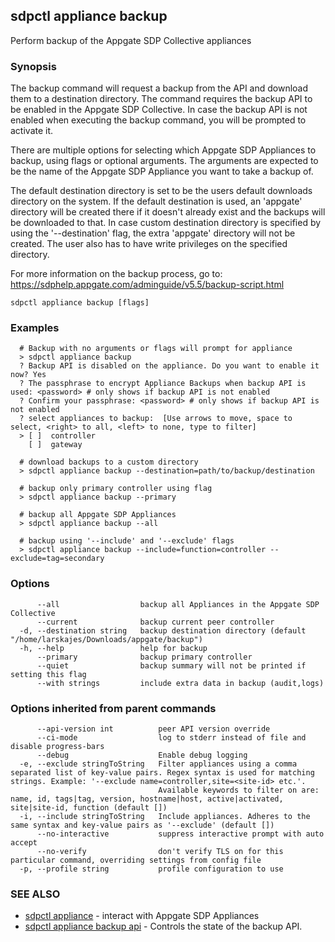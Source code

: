 ## sdpctl appliance backup

Perform backup of the Appgate SDP Collective appliances

### Synopsis

The backup command will request a backup from the API and download them to a destination directory. The command requires the backup API to be enabled in
the Appgate SDP Collective. In case the backup API is not enabled when executing the backup command, you will be prompted to activate it.

There are multiple options for selecting which Appgate SDP Appliances to backup, using flags or optional arguments. The arguments are expected to be the name of
the Appgate SDP Appliance you want to take a backup of.

The default destination directory is set to be the users default downloads directory on the system. If the default destination is used, an 'appgate' directory
will be created there if it doesn't already exist and the backups will be downloaded to that. In case custom destination directory is specified by using the
'--destination' flag, the extra 'appgate' directory will not be created. The user also has to have write privileges on the specified directory.

For more information on the backup process, go to: https://sdphelp.appgate.com/adminguide/v5.5/backup-script.html

```
sdpctl appliance backup [flags]
```

### Examples

```
  # Backup with no arguments or flags will prompt for appliance
  > sdpctl appliance backup
  ? Backup API is disabled on the appliance. Do you want to enable it now? Yes
  ? The passphrase to encrypt Appliance Backups when backup API is used: <password> # only shows if backup API is not enabled
  ? Confirm your passphrase: <password> # only shows if backup API is not enabled
  ? select appliances to backup:  [Use arrows to move, space to select, <right> to all, <left> to none, type to filter]
  > [ ]  controller
    [ ]  gateway

  # download backups to a custom directory
  > sdpctl appliance backup --destination=path/to/backup/destination

  # backup only primary controller using flag
  > sdpctl appliance backup --primary

  # backup all Appgate SDP Appliances
  > sdpctl appliance backup --all

  # backup using '--include' and '--exclude' flags
  > sdpctl appliance backup --include=function=controller --exclude=tag=secondary
```

### Options

```
      --all                  backup all Appliances in the Appgate SDP Collective
      --current              backup current peer controller
  -d, --destination string   backup destination directory (default "/home/larskajes/Downloads/appgate/backup")
  -h, --help                 help for backup
      --primary              backup primary controller
      --quiet                backup summary will not be printed if setting this flag
      --with strings         include extra data in backup (audit,logs)
```

### Options inherited from parent commands

```
      --api-version int          peer API version override
      --ci-mode                  log to stderr instead of file and disable progress-bars
      --debug                    Enable debug logging
  -e, --exclude stringToString   Filter appliances using a comma separated list of key-value pairs. Regex syntax is used for matching strings. Example: '--exclude name=controller,site=<site-id> etc.'.
                                 Available keywords to filter on are: name, id, tags|tag, version, hostname|host, active|activated, site|site-id, function (default [])
  -i, --include stringToString   Include appliances. Adheres to the same syntax and key-value pairs as '--exclude' (default [])
      --no-interactive           suppress interactive prompt with auto accept
      --no-verify                don't verify TLS on for this particular command, overriding settings from config file
  -p, --profile string           profile configuration to use
```

### SEE ALSO

* [sdpctl appliance](sdpctl_appliance.md)	 - interact with Appgate SDP Appliances
* [sdpctl appliance backup api](sdpctl_appliance_backup_api.md)	 - Controls the state of the backup API.


